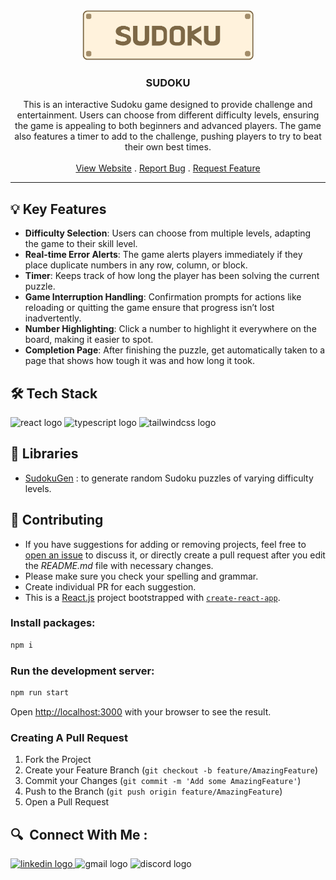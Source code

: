 <div align="center">
  <a href="https://github.com/athenacheng15/sudoku">
    <img src="public/images/logo.png" alt="Logo" height="80">
  </a>

  <h3 align="center">SUDOKU</h3>

  <p align="center">
    This is an interactive Sudoku game designed to provide challenge and entertainment. Users can choose from different difficulty levels, ensuring the game is appealing to both beginners and advanced players. The game also features a timer to add to the challenge, pushing players to try to beat their own best times.
    <br/>
    <br/>
    <a href="https://sudoku-yu.vercel.app/">View Website</a>
    .
    <a href="https://github.com/athenacheng15/sudoku/issues">Report Bug</a>
    .
    <a href="https://github.com/athenacheng15/sudoku/issues">Request Feature</a>
  </p>
</div>
<hr>

 ## 💡 Key Features
* **Difficulty Selection**: Users can choose from multiple levels, adapting the game to their skill level.
* **Real-time Error Alerts**: The game alerts players immediately if they place duplicate numbers in any row, column, or block.
* **Timer**: Keeps track of how long the player has been solving the current puzzle.
* **Game Interruption Handling**: Confirmation prompts for actions like reloading or quitting the game ensure that progress isn’t lost inadvertently.
* **Number Highlighting**: Click a number to highlight it everywhere on the board, making it easier to spot.
* **Completion Page**: After finishing the puzzle, get automatically taken to a page that shows how tough it was and how long it took.


 ## 🛠 Tech Stack 
![react logo](https://img.shields.io/badge/React-61DAFB?logo=react&logoColor=black&style=for-the-badge)
  ![typescript logo](https://img.shields.io/badge/TypeScript-3178C6?logo=typescript&logoColor=white&style=for-the-badge)
  ![tailwindcss logo](https://img.shields.io/badge/TailwindCSS-06B6D4?logo=tailwindcss&logoColor=black&style=for-the-badge)


## 📖 Libraries
*  [SudokuGen](https://www.npmjs.com/package/sudoku-gen) : to generate random Sudoku puzzles of varying difficulty levels.


## 🔮 Contributing

* If you have suggestions for adding or removing projects, feel free to [open an issue](https://github.com/athenacheng15/sudoku/issues/new) to discuss it, or directly create a pull request after you edit the *README.md* file with necessary changes.
* Please make sure you check your spelling and grammar.
* Create individual PR for each suggestion.
* This is a [React.js](https://reactjs.org/) project bootstrapped with [`create-react-app`](https://github.com/vercel/next.js/tree/canary/packages/create-next-app).


### Install packages:
```bash
npm i
```

### Run the development server:
```bash
npm run start
```

Open [http://localhost:3000](http://localhost:3000) with your browser to see the result.

### Creating A Pull Request

1. Fork the Project
2. Create your Feature Branch (`git checkout -b feature/AmazingFeature`)
3. Commit your Changes (`git commit -m 'Add some AmazingFeature'`)
4. Push to the Branch (`git push origin feature/AmazingFeature`)
5. Open a Pull Request

<h2 align="left">🔍&nbsp Connect With Me :</h2>
<div align="left">
  <a href="https://www.linkedin.com/in/yuchuncheng-athena/" target="_blank">
    <img src="https://img.shields.io/static/v1?message=Yu-Chun%20Cheng&logo=linkedin&label=&color=333333&logoColor=white&labelColor=0077B5&style=for-the-badge" height="35" alt="linkedin logo"  />
  </a>
  <img src="https://img.shields.io/static/v1?message=athenachengyc15&logo=gmail&label=&color=333333&logoColor=white&labelColor=D14836&style=for-the-badge" height="35" alt="gmail logo"  />
  <img src="https://img.shields.io/static/v1?message=yuchun_cheng&logo=discord&label=&color=333333&logoColor=white&labelColor=5865F2&style=for-the-badge" height="35" alt="discord logo"  />
</div>
